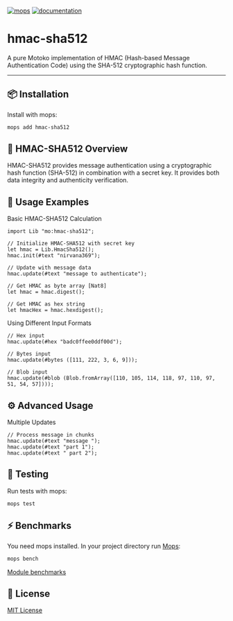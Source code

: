 [![mops](https://oknww-riaaa-aaaam-qaf6a-cai.raw.ic0.app/badge/mops/hmac-sha512)](https://mops.one/hmac-sha512) [![documentation](https://oknww-riaaa-aaaam-qaf6a-cai.raw.ic0.app/badge/documentation/hmac-sha512)](https://mops.one/hmac-sha512/docs)

# hmac-sha512

A pure Motoko implementation of HMAC (Hash-based Message Authentication Code) using the SHA-512 cryptographic hash function.

---

## 📦 Installation

Install with mops:

```sh
mops add hmac-sha512
```

## 🔐 HMAC-SHA512 Overview
HMAC-SHA512 provides message authentication using a cryptographic hash function (SHA-512) in combination with a secret key. It provides both data integrity and authenticity verification.


## 🔄 Usage Examples
Basic HMAC-SHA512 Calculation

```
import Lib "mo:hmac-sha512";

// Initialize HMAC-SHA512 with secret key
let hmac = Lib.HmacSha512();
hmac.init(#text "nirvana369");

// Update with message data
hmac.update(#text "message to authenticate");

// Get HMAC as byte array [Nat8]
let hmac = hmac.digest();

// Get HMAC as hex string
let hmacHex = hmac.hexdigest();
```

Using Different Input Formats
```
// Hex input
hmac.update(#hex "badc0ffee0ddf00d");

// Bytes input
hmac.update(#bytes ([111, 222, 3, 6, 9]));

// Blob input
hmac.update(#blob (Blob.fromArray([110, 105, 114, 118, 97, 110, 97, 51, 54, 57])));
```

## ⚙️ Advanced Usage
Multiple Updates
```
// Process message in chunks
hmac.update(#text "message ");
hmac.update(#text "part 1");
hmac.update(#text " part 2");
```

## 🧪 Testing
Run tests with mops:
```
mops test
```

## ⚡  Benchmarks
You need mops installed. In your project directory run [Mops](https://mops.one/):

```sh
mops bench
```

[Module benchmarks](https://mops.one/hmac-sha512/benchmarks)

## 📜 License
[MIT License](https://github.com/nirvana369/hmac-sha512/blob/main/LICENSE)